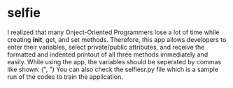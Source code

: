 # selfie
I realized that many Onject-Oriented Programmers lose a lot of time while creating __init__, get, and set methods. Therefore, this app allows developers to enter their variables, select private/public attributes, and receive the formatted and indented printout of all three methods immediately and easily. 
While using the app, the variables should be seperated by commas like shown: (", ")
You can also check the selfiesr.py file which is a sample run of the codes to train the application.
